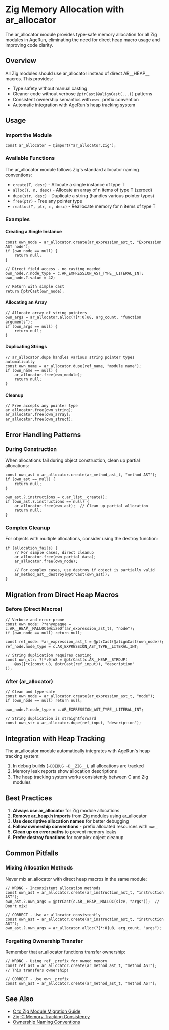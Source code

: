 # Zig Memory Allocation with ar_allocator

The ar_allocator module provides type-safe memory allocation for all Zig modules in AgeRun, eliminating the need for direct heap macro usage and improving code clarity.

## Overview

All Zig modules should use ar_allocator instead of direct AR__HEAP__ macros. This provides:
- Type safety without manual casting
- Cleaner code without verbose `@ptrCast(@alignCast(...))` patterns
- Consistent ownership semantics with `own_` prefix convention
- Automatic integration with AgeRun's heap tracking system

## Usage

### Import the Module

```zig
const ar_allocator = @import("ar_allocator.zig");
```

### Available Functions

The ar_allocator module follows Zig's standard allocator naming conventions:

- `create(T, desc)` - Allocate a single instance of type T
- `alloc(T, n, desc)` - Allocate an array of n items of type T (zeroed)
- `dupe(str, desc)` - Duplicate a string (handles various pointer types)
- `free(ptr)` - Free any pointer type
- `realloc(T, ptr, n, desc)` - Reallocate memory for n items of type T

### Examples

#### Creating a Single Instance

```zig
const own_node = ar_allocator.create(ar_expression_ast_t, "Expression AST node");
if (own_node == null) {
    return null;
}

// Direct field access - no casting needed
own_node.?.node_type = c.AR_EXPRESSION_AST_TYPE__LITERAL_INT;
own_node.?.value = 42;

// Return with simple cast
return @ptrCast(own_node);
```

#### Allocating an Array

```zig
// Allocate array of string pointers
own_args = ar_allocator.alloc(?[*:0]u8, arg_count, "function arguments");
if (own_args == null) {
    return null;
}
```

#### Duplicating Strings

```zig
// ar_allocator.dupe handles various string pointer types automatically
const own_name = ar_allocator.dupe(ref_name, "module name");
if (own_name == null) {
    ar_allocator.free(own_module);
    return null;
}
```

#### Cleanup

```zig
// Free accepts any pointer type
ar_allocator.free(own_string);
ar_allocator.free(own_array);
ar_allocator.free(own_struct);
```

## Error Handling Patterns

### During Construction

When allocations fail during object construction, clean up partial allocations:

```zig
const own_ast = ar_allocator.create(ar_method_ast_t, "method AST");
if (own_ast == null) {
    return null;
}

own_ast.?.instructions = c.ar_list__create();
if (own_ast.?.instructions == null) {
    ar_allocator.free(own_ast);  // Clean up partial allocation
    return null;
}
```

### Complex Cleanup

For objects with multiple allocations, consider using the destroy function:

```zig
if (allocation_fails) {
    // For simple cases, direct cleanup
    ar_allocator.free(own_partial_data);
    ar_allocator.free(own_node);
    
    // For complex cases, use destroy if object is partially valid
    ar_method_ast__destroy(@ptrCast(own_ast));
}
```

## Migration from Direct Heap Macros

### Before (Direct Macros)

```zig
// Verbose and error-prone
const own_node: ?*anyopaque = c.AR__HEAP__MALLOC(@sizeOf(ar_expression_ast_t), "node");
if (own_node == null) return null;

const ref_node: *ar_expression_ast_t = @ptrCast(@alignCast(own_node));
ref_node.node_type = c.AR_EXPRESSION_AST_TYPE__LITERAL_INT;

// String duplication requires casting
const own_str: ?[*:0]u8 = @ptrCast(c.AR__HEAP__STRDUP(
    @as([*c]const u8, @ptrCast(ref_input)), "description"
));
```

### After (ar_allocator)

```zig
// Clean and type-safe
const own_node = ar_allocator.create(ar_expression_ast_t, "node");
if (own_node == null) return null;

own_node.?.node_type = c.AR_EXPRESSION_AST_TYPE__LITERAL_INT;

// String duplication is straightforward
const own_str = ar_allocator.dupe(ref_input, "description");
```

## Integration with Heap Tracking

The ar_allocator module automatically integrates with AgeRun's heap tracking system:

1. In debug builds (`-DDEBUG -D__ZIG__`), all allocations are tracked
2. Memory leak reports show allocation descriptions
3. The heap tracking system works consistently between C and Zig modules

## Best Practices

1. **Always use ar_allocator** for Zig module allocations
2. **Remove ar_heap.h imports** from Zig modules using ar_allocator
3. **Use descriptive allocation names** for better debugging
4. **Follow ownership conventions** - prefix allocated resources with `own_`
5. **Clean up on error paths** to prevent memory leaks
6. **Prefer destroy functions** for complex object cleanup

## Common Pitfalls

### Mixing Allocation Methods

Never mix ar_allocator with direct heap macros in the same module:

```zig
// WRONG - Inconsistent allocation methods
const own_ast = ar_allocator.create(ar_instruction_ast_t, "instruction AST");
own_ast.?.own_args = @ptrCast(c.AR__HEAP__MALLOC(size, "args"));  // Don't mix!

// CORRECT - Use ar_allocator consistently
const own_ast = ar_allocator.create(ar_instruction_ast_t, "instruction AST");
own_ast.?.own_args = ar_allocator.alloc(?[*:0]u8, arg_count, "args");
```

### Forgetting Ownership Transfer

Remember that ar_allocator functions transfer ownership:

```zig
// WRONG - Using ref_ prefix for owned memory
const ref_ast = ar_allocator.create(ar_method_ast_t, "method AST");  // This transfers ownership!

// CORRECT - Use own_ prefix
const own_ast = ar_allocator.create(ar_method_ast_t, "method AST");
```

## See Also

- [C to Zig Module Migration Guide](c-to-zig-module-migration.md)
- [Zig-C Memory Tracking Consistency](zig-c-memory-tracking-consistency.md)
- [Ownership Naming Conventions](ownership-naming-conventions.md)